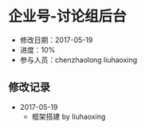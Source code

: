 # 企业号-讨论组后台
- 修改日期：2017-05-19
- 进度：10%  
- 参与人员：chenzhaolong liuhaoxing

## 修改记录
- 2017-05-19
    * 框架搭建 by liuhaoxing


